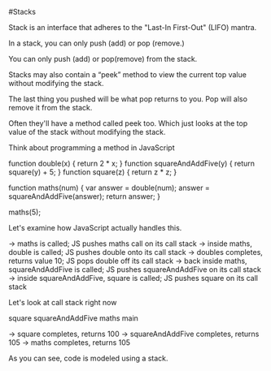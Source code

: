 #Stacks

Stack is an interface that adheres to the "Last-In First-Out" (LIFO) mantra. 

In a stack, you can only push (add) or pop (remove.) 

You can only push (add) or pop(remove) from the stack. 

Stacks may also contain a “peek” method to view the current top value without 
modifying the stack.

The last thing you pushed will be what pop returns to you.
Pop will also remove it from the stack.
 
Often they'll have a method called peek too. 
Which just looks at the top value of the stack without modifying the stack.

Think about programming a method in JavaScript

function double(x) { return 2 * x; }
function squareAndAddFive(y) { return square(y) + 5; }
function square(z) { return z * z; }

function maths(num) {
    var answer = double(num);
    answer = squareAndAddFive(answer);
    return answer;
}

maths(5);
                    
Let's examine how JavaScript actually handles this.

-> maths is called; JS pushes maths call on its call stack
-> inside maths, double is called; JS pushes double onto its call stack
-> doubles completes, returns value 10; JS pops double off its call stack
-> back inside maths, squareAndAddFive is called;
   JS pushes squareAndAddFive on its call stack
-> inside squareAndAddFive, square is called;
   JS pushes square on its call stack

Let's look at call stack right now

square
squareAndAddFive
maths
main

-> square completes, returns 100
-> squareAndAddFive completes, returns 105
-> maths completes, returns 105
                    
As you can see, code is modeled using a stack.
